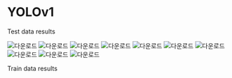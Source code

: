 # YOLOv1
Test data results

![다운로드](https://user-images.githubusercontent.com/72515619/111929268-36741880-8af9-11eb-871e-1cfca83ef7ec.jpg)
![다운로드](https://user-images.githubusercontent.com/72515619/111929332-691e1100-8af9-11eb-931b-c22de943b6d9.jpg)
![다운로드](https://user-images.githubusercontent.com/72515619/111929342-70ddb580-8af9-11eb-88dc-1a5b47c78e10.jpg)
![다운로드](https://user-images.githubusercontent.com/72515619/111929345-73400f80-8af9-11eb-9f03-f830d84e741c.jpg)
![다운로드](https://user-images.githubusercontent.com/72515619/111929348-7509d300-8af9-11eb-8425-454a4aa983d9.jpg)
![다운로드](https://user-images.githubusercontent.com/72515619/111929350-75a26980-8af9-11eb-9f87-b6ecf7bdad26.jpg)
![다운로드](https://user-images.githubusercontent.com/72515619/111929352-76d39680-8af9-11eb-9425-da52d9aed39a.jpg)
![다운로드](https://user-images.githubusercontent.com/72515619/111929357-7804c380-8af9-11eb-9d65-af54eee29c67.jpg)
![다운로드](https://user-images.githubusercontent.com/72515619/111929359-789d5a00-8af9-11eb-891f-7776a551bcef.jpg)
![다운로드](https://user-images.githubusercontent.com/72515619/111929360-7935f080-8af9-11eb-8615-82d9b181da58.jpg)

Train data results


